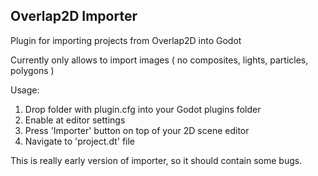 ## Overlap2D Importer
Plugin for importing projects from Overlap2D into Godot

Currently only allows to import images
( no composites, lights, particles, polygons )

Usage:

1. Drop folder with plugin.cfg into your Godot plugins folder
2. Enable at editor settings
3. Press 'Importer' button on top of your 2D scene editor
4. Navigate to 'project.dt' file

This is really early version of importer, so it should contain some bugs.
